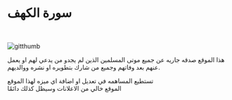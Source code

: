 # سورة الكهف
 <br>
 
![gitthumb](https://user-images.githubusercontent.com/85626756/224322655-1ea790dd-df85-4e1b-9633-e96d7d610d0b.png)

هذا الموقع صدقه جاريه عن جميع موتى المسلمين الذين لم يجدو من يدعي لهم او يعمل عنهم بعد وفاتهم وجميع من شارك بتطويره او نشره ووالديهم.

تستطيع المساهمه في تعديل او اضافة اي ميزه لهذا الموقع
<br>
الموقع خالي من الاعلانات وسيظل كذلك دائمًا
